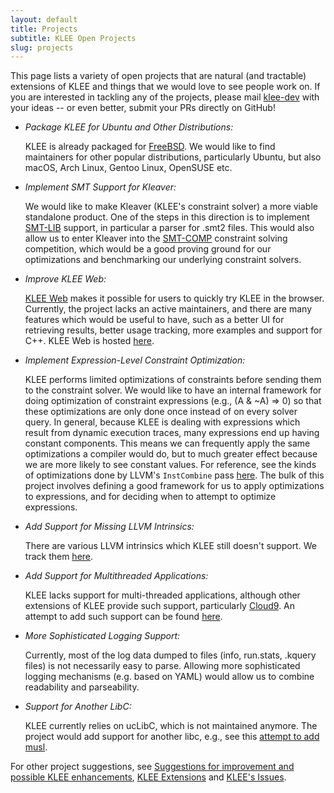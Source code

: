 ```yaml
---
layout: default
title: Projects
subtitle: KLEE Open Projects
slug: projects
---
```


This page lists a variety of open projects that are natural (and tractable) extensions of KLEE and things that we would love to see people work on. If you are interested in tackling any of the projects, please mail [klee-dev](/klee-dev/) with your ideas -- or even better, submit your PRs directly on GitHub!

* _Package KLEE for Ubuntu and Other Distributions:_

	KLEE is already packaged for [FreeBSD](https://www.freshports.org/security/klee).  We would like to find maintainers for other popular distributions, particularly Ubuntu, but also macOS, Arch Linux, Gentoo Linux, OpenSUSE etc. 

* _Implement SMT Support for Kleaver:_

	We would like to make Kleaver (KLEE's constraint solver) a more viable standalone product. One of the steps in this direction is to implement [SMT-LIB](http://smtlib.cs.uiowa.edu/) support, in particular a parser for .smt2 files. This would also allow us to enter Kleaver into the [SMT-COMP](https://smt-comp.github.io/) constraint solving competition, which would be a good proving ground for our optimizations and benchmarking our underlying constraint solvers.


* _Improve KLEE Web:_

	[KLEE Web](http://klee.doc.ic.ac.uk/) makes it possible for users to quickly try KLEE in the browser.  Currently, the project lacks an active maintainers, and there are many features which would be useful to have, such as a better UI for retrieving results, better usage tracking, more examples and support for C++.  KLEE Web is hosted [here](https://github.com/klee/klee-web).


* _Implement Expression-Level Constraint Optimization:_

	KLEE performs limited optimizations of constraints before sending them to the constraint solver. We would like to have an internal framework for doing optimization of constraint expressions (e.g., (A & ~A) => 0) so that these optimizations are only done once instead of on every solver query.  In general, because KLEE is dealing with expressions which result from dynamic execution traces, many expressions end up having constant components. This means we can frequently apply the same optimizations a compiler would do, but to much greater effect because we are more likely to see constant values. For reference, see the kinds of optimizations done by LLVM's `InstCombine` pass [here](http://llvm.org/viewvc/llvm-project/llvm/trunk/lib/Transforms/InstCombine/).  The bulk of this project involves defining a good framework for us to apply optimizations to expressions, and for deciding when to attempt to optimize expressions.


* _Add Support for Missing LLVM Intrinsics:_

	There are various LLVM intrinsics which KLEE still doesn't support.  We track them [here](https://github.com/klee/klee/issues/678).


* _Add Support for Multithreaded Applications:_

	KLEE lacks support for multi-threaded applications, although other extensions of KLEE provide such support, particularly [Cloud9](http://cloud9.epfl.ch/).  An attempt to add such support can be found [here](https://github.com/klee/klee/pull/240).


* _More Sophisticated Logging Support:_

	Currently, most of the log data dumped to files (info, run.stats, .kquery files) is not necessarily easy to parse. Allowing more sophisticated logging mechanisms (e.g. based on YAML) would allow us to combine readability and parseability.  


* _Support for Another LibC:_

	KLEE currently relies on ucLibC, which is not maintained anymore.  The project would add support for another libc, e.g., see this [attempt to add musl](https://github.com/klee/klee/pull/483).


For other project suggestions, see [Suggestions for improvement and possible KLEE enhancements](https://github.com/klee/klee/projects/2), [KLEE Extensions](https://github.com/klee/klee/projects/4) and [KLEE's Issues](https://github.com/klee/klee/issues).
